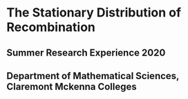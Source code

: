 # The Stationary Distribution of Recombination
## Summer Research Experience 2020
## Department of Mathematical Sciences, Claremont Mckenna Colleges
